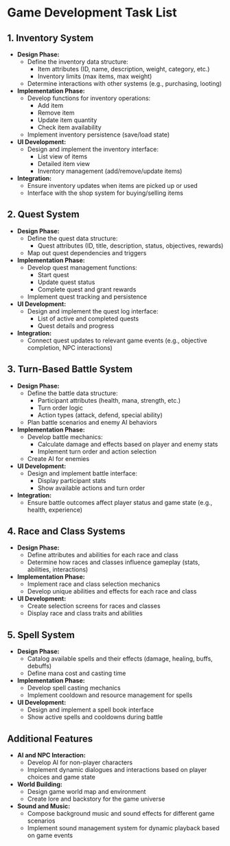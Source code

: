 # Game Development Task List

## 1. Inventory System
- **Design Phase:**
  - Define the inventory data structure:
    - Item attributes (ID, name, description, weight, category, etc.)
    - Inventory limits (max items, max weight)
  - Determine interactions with other systems (e.g., purchasing, looting)
- **Implementation Phase:**
  - Develop functions for inventory operations:
    - Add item
    - Remove item
    - Update item quantity
    - Check item availability
  - Implement inventory persistence (save/load state)
- **UI Development:**
  - Design and implement the inventory interface:
    - List view of items
    - Detailed item view
    - Inventory management (add/remove/update items)
- **Integration:**
  - Ensure inventory updates when items are picked up or used
  - Interface with the shop system for buying/selling items

## 2. Quest System
- **Design Phase:**
  - Define the quest data structure:
    - Quest attributes (ID, title, description, status, objectives, rewards)
  - Map out quest dependencies and triggers
- **Implementation Phase:**
  - Develop quest management functions:
    - Start quest
    - Update quest status
    - Complete quest and grant rewards
  - Implement quest tracking and persistence
- **UI Development:**
  - Design and implement the quest log interface:
    - List of active and completed quests
    - Quest details and progress
- **Integration:**
  - Connect quest updates to relevant game events (e.g., objective completion, NPC interactions)

## 3. Turn-Based Battle System
- **Design Phase:**
  - Define the battle data structure:
    - Participant attributes (health, mana, strength, etc.)
    - Turn order logic
    - Action types (attack, defend, special ability)
  - Plan battle scenarios and enemy AI behaviors
- **Implementation Phase:**
  - Develop battle mechanics:
    - Calculate damage and effects based on player and enemy stats
    - Implement turn order and action selection
  - Create AI for enemies
- **UI Development:**
  - Design and implement battle interface:
    - Display participant stats
    - Show available actions and turn order
- **Integration:**
  - Ensure battle outcomes affect player status and game state (e.g., health, experience)

## 4. Race and Class Systems
- **Design Phase:**
  - Define attributes and abilities for each race and class
  - Determine how races and classes influence gameplay (stats, abilities, interactions)
- **Implementation Phase:**
  - Implement race and class selection mechanics
  - Develop unique abilities and effects for each race and class
- **UI Development:**
  - Create selection screens for races and classes
  - Display race and class traits and abilities

## 5. Spell System
- **Design Phase:**
  - Catalog available spells and their effects (damage, healing, buffs, debuffs)
  - Define mana cost and casting time
- **Implementation Phase:**
  - Develop spell casting mechanics
  - Implement cooldown and resource management for spells
- **UI Development:**
  - Design and implement a spell book interface
  - Show active spells and cooldowns during battle

## Additional Features
- **AI and NPC Interaction:**
  - Develop AI for non-player characters
  - Implement dynamic dialogues and interactions based on player choices and game state
- **World Building:**
  - Design game world map and environment
  - Create lore and backstory for the game universe
- **Sound and Music:**
  - Compose background music and sound effects for different game scenarios
  - Implement sound management system for dynamic playback based on game events
